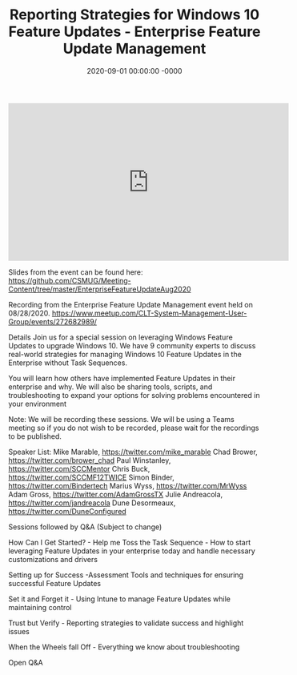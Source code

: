﻿---
layout: post
title: "Reporting Strategies for Windows 10 Feature Updates - Enterprise Feature Update Management"
date: 2020-09-01 00:00:00 -0000
categories:
---

<iframe loading="lazy" width="560" height="315" src="https://www.youtube.com/embed/uZ6eNKQk0Uk" title="YouTube video player" frameborder="0" allow="accelerometer; autoplay; clipboard-write; encrypted-media; gyroscope; picture-in-picture" allowfullscreen></iframe>

Slides from the event can be found here:
https://github.com/CSMUG/Meeting-Content/tree/master/EnterpriseFeatureUpdateAug2020

Recording from the Enterprise Feature Update Management event held on 08/28/2020.
https://www.meetup.com/CLT-System-Management-User-Group/events/272682989/

Details
Join us for a special session on leveraging Windows Feature Updates to upgrade Windows 10. We have 9 community experts to discuss real-world strategies for managing Windows 10 Feature Updates in the Enterprise without Task Sequences.

You will learn how others have implemented Feature Updates in their enterprise and why. We will also be sharing tools, scripts, and troubleshooting to expand your options for solving problems encountered in your environment

Note: We will be recording these sessions. We will be using a Teams meeting so if you do not wish to be recorded, please wait for the recordings to be published.

Speaker List:
Mike Marable, https://twitter.com/mike_marable
Chad Brower, https://twitter.com/brower_chad
Paul Winstanley, https://twitter.com/SCCMentor
Chris Buck, https://twitter.com/SCCMF12TWICE
Simon Binder, https://twitter.com/Bindertech
Marius Wyss, https://twitter.com/MrWyss
Adam Gross, https://twitter.com/AdamGrossTX
Julie Andreacola, https://twitter.com/jandreacola
Dune Desormeaux, https://twitter.com/DuneConfigured

Sessions followed by Q&A (Subject to change)

How Can I Get Started? - Help me Toss the Task Sequence - How to start leveraging Feature Updates in your enterprise today and handle necessary customizations and drivers

Setting up for Success -Assessment Tools and techniques for ensuring successful Feature Updates

Set it and Forget it - Using Intune to manage Feature Updates while maintaining control

Trust but Verify - Reporting strategies to validate success and highlight issues

When the Wheels fall Off - Everything we know about troubleshooting

Open Q&A
